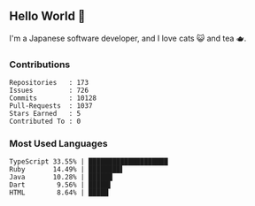 ## Hello World 👋

I'm a Japanese software developer, and I love cats 😺 and tea 🫖.

### Contributions

    Repositories   : 173
    Issues         : 726
    Commits        : 10128
    Pull-Requests  : 1037
    Stars Earned   : 5
    Contributed To : 0

### Most Used Languages

    TypeScript 33.55% | ████████████████████
    Ruby       14.49% | ████████▌
    Java       10.28% | ██████
    Dart        9.56% | █████▌
    HTML        8.64% | █████
